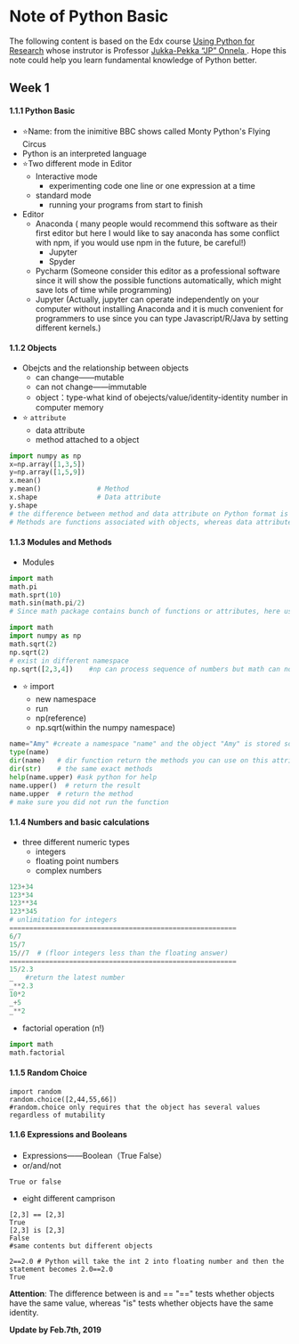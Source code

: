 # Note of Python Basic

The following content is based on the Edx course [Using Python for Research]( https://courses.edx.org/courses/course-v1:HarvardX+PH526x+3T2016/course/)  whose instrutor is Professor [Jukka-Pekka “JP” Onnela ](https://www.hsph.harvard.edu/onnela-lab/people/). Hope this note could help you learn fundamental knowledge of Python better.

## Week 1
#### 1.1.1 Python Basic<br>
* :star:Name: from the inimitive BBC shows called Monty Python's Flying Circus
* Python is an interpreted language
* :star:Two different mode in Editor
   * Interactive mode 
      * experimenting code one line or one expression at a time
   * standard mode
      * running your programs from start to finish
* Editor
   * Anaconda ( many people would recommend this software as their first editor but here I would like to say anaconda has some conflict with npm, if you would use npm in the future, be careful!)
      * Jupyter
      * Spyder
   * Pycharm (Someone consider this editor as a professional software since it will show the possible functions automatically, which might save lots of time while programming)
   * Jupyter (Actually, jupyter can operate independently on your computer without installing Anaconda and it is much convenient for programmers to use since you can type Javascript/R/Java by setting different kernels.)

#### 1.1.2 Objects
* Obejcts and the relationship between objects
   * can change——mutable
   * can not change——immutable
   * object：type-what kind of obejects/value/identity-identity number in computer memory
* :star: `attribute`
   * data attribute
   * method attached to a object

```Python
import numpy as np
x=np.array([1,3,5])
y=np.array([1,5,9])     
x.mean()
y.mean()              # Method
x.shape               # Data attribute
y.shape
# the difference between method and data attribute on Python format is ()
# Methods are functions associated with objects, whereas data attributes are data associated with objects.
```
#### 1.1.3 Modules and Methods
- Modules
```Python
import math
math.pi
math.sprt(10)
math.sin(math.pi/2)
# Since math package contains bunch of functions or attributes, here use command "from math import pi" to only import pi
```

```Python
import math 
import numpy as np
math.sqrt(2)
np.sqrt(2)
# exist in different namespace
np.sqrt([2,3,4])    #np can process sequence of numbers but math can not
```

- :star: import
   - new namespace
   - run
   - np(reference)
   - np.sqrt(within the numpy namespace)

```Python
name="Amy" #create a namespace "name" and the object "Amy" is stored somewhere in the memory
type(name)
dir(name)   # dir function return the methods you can use on this attribute
dir(str)    # the same exact methods
help(name.upper) #ask python for help
name.upper()  # return the result
name.upper  # return the method
# make sure you did not run the function
```
#### 1.1.4 Numbers and basic calculations
- three different numeric types
   - integers
   - floating point numbers 
   - complex numbers
```Python
123+34
123*34
123**34
123*345
# unlimitation for integers
=========================================================
6/7
15/7
15//7  # (floor integers less than the floating answer)
=========================================================
15/2.3
_   #return the latest number
_**2.3
10*2
_+5
_**2
```

* factorial operation (n!)

```Python
import math
math.factorial
```

#### 1.1.5 Random Choice
```
import random
random.choice([2,44,55,66])
#random.choice only requires that the object has several values regardless of mutability
```
#### 1.1.6 Expressions and Booleans
* Expressions——Boolean（True False）
* or/and/not
```
True or false
```
* eight different camprison
```
[2,3] == [2,3]
True
[2,3] is [2,3]
False
#same contents but different objects

2==2.0 # Python will take the int 2 into floating number and then the statement becomes 2.0==2.0
True
```
**Attention**: The difference between is and ==
"==" tests whether objects have the same value, whereas "is" tests whether objects have the same identity.

**Update by Feb.7th, 2019**
